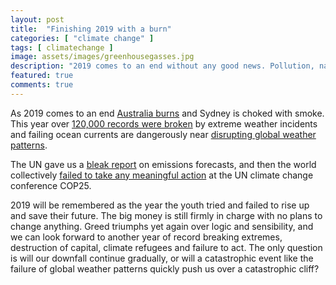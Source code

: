 ```yaml
---
layout: post
title:  "Finishing 2019 with a burn"
categories: [ "climate change" ]
tags: [ climatechange ]
image: assets/images/greenhousegasses.jpg
description: "2019 comes to an end without any good news. Pollution, nationalism, and climate disasters continue to get worse with no sign of anything changing any time soon."
featured: true
comments: true
---
```


As 2019 comes to an end [Australia burns](https://www.bbc.com/news/world-australia-50951043) and Sydney is choked with smoke. This year over [120,000 records were broken](https://thehill.com/policy/energy-environment/475891-extreme-weather-in-2019-broke-over-120000-records-in-us-report) by extreme weather incidents and failing ocean currents are dangerously near [disrupting global weather patterns](https://www.nationalgeographic.com/science/2019/12/why-ocean-current-critical-to-world-weather-losing-steam-arctic/).

The UN gave us a [bleak report](https://www.sciencemag.org/news/2019/11/new-un-climate-report-offers-bleak-emissions-forecast) on emissions forecasts, and then the world collectively [failed to take any meaningful action](https://phys.org/news/2019-12-cop25-climate.html) at the UN climate change conference COP25.

2019 will be remembered as the year the youth tried and failed to rise up and save their future. The big money is still firmly in charge with no plans to change anything. Greed triumphs yet again over logic and sensibility, and we can look forward to another year of record breaking extremes, destruction of capital, climate refugees and failure to act. The only question is will our downfall continue gradually, or will a catastrophic event like the failure of global weather patterns quickly push us over a catastrophic cliff?